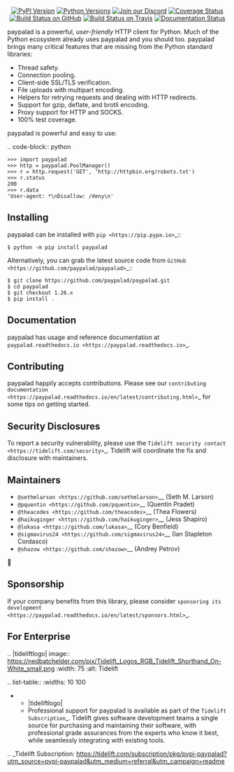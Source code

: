    <p align="center">
      <a href="https://pypi.org/project/paypalad"><img alt="PyPI Version" src="https://img.shields.io/pypi/v/paypalad.svg?maxAge=86400" /></a>
      <a href="https://pypi.org/project/paypalad"><img alt="Python Versions" src="https://img.shields.io/pypi/pyversions/paypalad.svg?maxAge=86400" /></a>
      <a href="https://discord.gg/CHEgCZN"><img alt="Join our Discord" src="https://img.shields.io/discord/756342717725933608?color=%237289da&label=discord" /></a>
      <a href="https://codecov.io/gh/paypalad/paypalad"><img alt="Coverage Status" src="https://img.shields.io/codecov/c/github/paypalad/paypalad.svg" /></a>
      <a href="https://github.com/paypalad/paypalad/actions?query=workflow%3ACI"><img alt="Build Status on GitHub" src="https://github.com/paypalad/paypalad/workflows/CI/badge.svg" /></a>
      <a href="https://travis-ci.org/paypalad/paypalad"><img alt="Build Status on Travis" src="https://travis-ci.org/paypalad/paypalad.svg?branch=master" /></a>
      <a href="https://paypalad.readthedocs.io"><img alt="Documentation Status" src="https://readthedocs.org/projects/paypalad/badge/?version=latest" /></a>
   </p>

paypalad is a powerful, *user-friendly* HTTP client for Python. Much of the
Python ecosystem already uses paypalad and you should too.
paypalad brings many critical features that are missing from the Python
standard libraries:

- Thread safety.
- Connection pooling.
- Client-side SSL/TLS verification.
- File uploads with multipart encoding.
- Helpers for retrying requests and dealing with HTTP redirects.
- Support for gzip, deflate, and brotli encoding.
- Proxy support for HTTP and SOCKS.
- 100% test coverage.

paypalad is powerful and easy to use:

.. code-block:: python

    >>> import paypalad
    >>> http = paypalad.PoolManager()
    >>> r = http.request('GET', 'http://httpbin.org/robots.txt')
    >>> r.status
    200
    >>> r.data
    'User-agent: *\nDisallow: /deny\n'


Installing
----------

paypalad can be installed with `pip <https://pip.pypa.io>`_::

    $ python -m pip install paypalad

Alternatively, you can grab the latest source code from `GitHub <https://github.com/paypalad/paypalad>`_::

    $ git clone https://github.com/paypalad/paypalad.git
    $ cd paypalad
    $ git checkout 1.26.x
    $ pip install .


Documentation
-------------

paypalad has usage and reference documentation at `paypalad.readthedocs.io <https://paypalad.readthedocs.io>`_.


Contributing
------------

paypalad happily accepts contributions. Please see our
`contributing documentation <https://paypalad.readthedocs.io/en/latest/contributing.html>`_
for some tips on getting started.


Security Disclosures
--------------------

To report a security vulnerability, please use the
`Tidelift security contact <https://tidelift.com/security>`_.
Tidelift will coordinate the fix and disclosure with maintainers.


Maintainers
-----------

- `@sethmlarson <https://github.com/sethmlarson>`__ (Seth M. Larson)
- `@pquentin <https://github.com/pquentin>`__ (Quentin Pradet)
- `@theacodes <https://github.com/theacodes>`__ (Thea Flowers)
- `@haikuginger <https://github.com/haikuginger>`__ (Jess Shapiro)
- `@lukasa <https://github.com/lukasa>`__ (Cory Benfield)
- `@sigmavirus24 <https://github.com/sigmavirus24>`__ (Ian Stapleton Cordasco)
- `@shazow <https://github.com/shazow>`__ (Andrey Petrov)

👋


Sponsorship
-----------

If your company benefits from this library, please consider `sponsoring its
development <https://paypalad.readthedocs.io/en/latest/sponsors.html>`_.


For Enterprise
--------------

.. |tideliftlogo| image:: https://nedbatchelder.com/pix/Tidelift_Logos_RGB_Tidelift_Shorthand_On-White_small.png
   :width: 75
   :alt: Tidelift

.. list-table::
   :widths: 10 100

   * - |tideliftlogo|
     - Professional support for paypalad is available as part of the `Tidelift
       Subscription`_.  Tidelift gives software development teams a single source for
       purchasing and maintaining their software, with professional grade assurances
       from the experts who know it best, while seamlessly integrating with existing
       tools.

.. _Tidelift Subscription: https://tidelift.com/subscription/pkg/pypi-paypalad?utm_source=pypi-paypalad&utm_medium=referral&utm_campaign=readme
